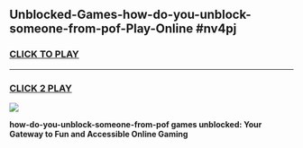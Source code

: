 
## Unblocked-Games-how-do-you-unblock-someone-from-pof-Play-Online #nv4pj
<h3>
<a href="https://news.freeplayer.one?title=how-do-you-unblock-someone-from-pof&ref=3">CLICK TO PLAY</a></h3>
<hr>

<h3>
<a href="https://news.freeplayer.one?title=how-do-you-unblock-someone-from-pof&ref=3">CLICK 2 PLAY</a>
  
</h3>

<a href="https://news.freeplayer.one?title=how-do-you-unblock-someone-from-pof&ref=3"><img src="https://clearcache.store/games.png"></a>


**how-do-you-unblock-someone-from-pof games unblocked: Your Gateway to Fun and Accessible Online Gaming**
